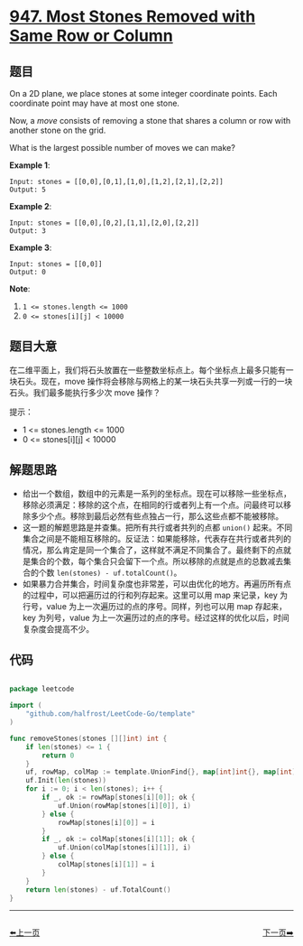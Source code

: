 # [947. Most Stones Removed with Same Row or Column](https://leetcode.com/problems/most-stones-removed-with-same-row-or-column/)


## 题目

On a 2D plane, we place stones at some integer coordinate points. Each coordinate point may have at most one stone.

Now, a *move* consists of removing a stone that shares a column or row with another stone on the grid.

What is the largest possible number of moves we can make?

**Example 1**:

    Input: stones = [[0,0],[0,1],[1,0],[1,2],[2,1],[2,2]]
    Output: 5

**Example 2**:

    Input: stones = [[0,0],[0,2],[1,1],[2,0],[2,2]]
    Output: 3

**Example 3**:

    Input: stones = [[0,0]]
    Output: 0

**Note**:

1. `1 <= stones.length <= 1000`
2. `0 <= stones[i][j] < 10000`


## 题目大意

在二维平面上，我们将石头放置在一些整数坐标点上。每个坐标点上最多只能有一块石头。现在，move 操作将会移除与网格上的某一块石头共享一列或一行的一块石头。我们最多能执行多少次 move 操作？

提示：

- 1 <= stones.length <= 1000
- 0 <= stones[i][j] < 10000


## 解题思路


- 给出一个数组，数组中的元素是一系列的坐标点。现在可以移除一些坐标点，移除必须满足：移除的这个点，在相同的行或者列上有一个点。问最终可以移除多少个点。移除到最后必然有些点独占一行，那么这些点都不能被移除。
- 这一题的解题思路是并查集。把所有共行或者共列的点都 `union()` 起来。不同集合之间是不能相互移除的。反证法：如果能移除，代表存在共行或者共列的情况，那么肯定是同一个集合了，这样就不满足不同集合了。最终剩下的点就是集合的个数，每个集合只会留下一个点。所以移除的点就是点的总数减去集合的个数 `len(stones) - uf.totalCount()`。
- 如果暴力合并集合，时间复杂度也非常差，可以由优化的地方。再遍历所有点的过程中，可以把遍历过的行和列存起来。这里可以用 map 来记录，key 为行号，value 为上一次遍历过的点的序号。同样，列也可以用 map 存起来，key 为列号，value 为上一次遍历过的点的序号。经过这样的优化以后，时间复杂度会提高不少。


## 代码

```go

package leetcode

import (
	"github.com/halfrost/LeetCode-Go/template"
)

func removeStones(stones [][]int) int {
	if len(stones) <= 1 {
		return 0
	}
	uf, rowMap, colMap := template.UnionFind{}, map[int]int{}, map[int]int{}
	uf.Init(len(stones))
	for i := 0; i < len(stones); i++ {
		if _, ok := rowMap[stones[i][0]]; ok {
			uf.Union(rowMap[stones[i][0]], i)
		} else {
			rowMap[stones[i][0]] = i
		}
		if _, ok := colMap[stones[i][1]]; ok {
			uf.Union(colMap[stones[i][1]], i)
		} else {
			colMap[stones[i][1]] = i
		}
	}
	return len(stones) - uf.TotalCount()
}

```


----------------------------------------------
<div style="display: flex;justify-content: space-between;align-items: center;">
<p><a href="https://books.halfrost.com/leetcode/ChapterFour/0900~0999/0946.Validate-Stack-Sequences/">⬅️上一页</a></p>
<p><a href="https://books.halfrost.com/leetcode/ChapterFour/0900~0999/0949.Largest-Time-for-Given-Digits/">下一页➡️</a></p>
</div>
